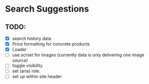 # Search Suggestions

## TODO:
- [x] search history data
- [x] Price formatting for concrete products
- [x] Loader
- [ ] use scrset for images (currently data is only delivering one image source)
- [ ] toggle visibility
- [ ] set (aria) role.
- [ ] set up within site header
